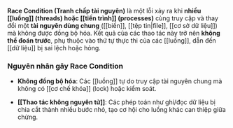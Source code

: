 **Race Condition (Tranh chấp tài nguyên)** là một lỗi xảy ra khi **nhiều [[luồng]] (threads) hoặc [[tiến trình]] (processes)** cùng truy cập và thay đổi một **tài nguyên dùng chung** ([[biến]], [[tệp tin|file]], [[cơ sở dữ liệu]]) mà không được đồng bộ hóa. Kết quả của các thao tác này trở nên **không thể đoán trước**, phụ thuộc vào thứ tự thực thi của các [[luồng]], dẫn đến [[dữ liệu]] bị sai lệch hoặc hỏng.

### Nguyên nhân gây Race Condition

- **Không đồng bộ hóa**: Các [[luồng]] tự do truy cập tài nguyên chung mà không có [[cơ chế khóa]] (lock) hoặc kiểm soát.
    
- **[[Thao tác không nguyên tử]]**: Các phép toán như ghi/đọc dữ liệu bị chia cắt thành nhiều bước nhỏ, tạo cơ hội cho luồng khác can thiệp giữa chừng.